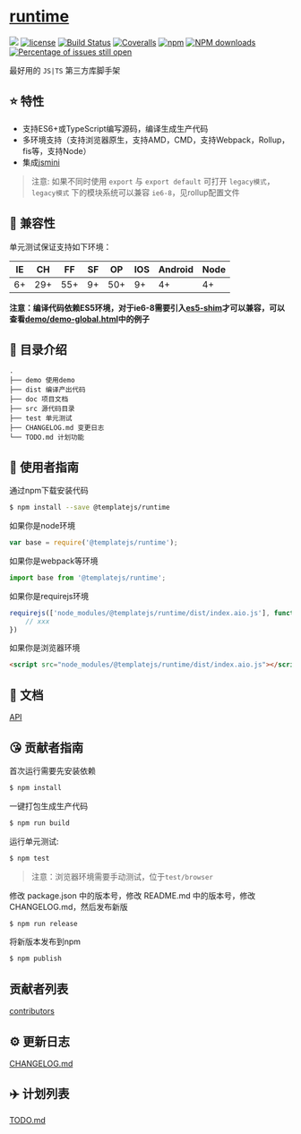 # [runtime](https://github.com/templatejs/runtime)
[![](https://img.shields.io/badge/Powered%20by-jslib%20base-brightgreen.svg)](https://github.com/yanhaijing/jslib-base)
[![license](https://img.shields.io/badge/license-MIT-blue.svg)](https://github.com/templatejs/runtime/blob/master/LICENSE)
[![Build Status](https://travis-ci.org/templatejs/runtime.svg?branch=master)](https://travis-ci.org/templatejs/runtime)
[![Coveralls](https://img.shields.io/coveralls/templatejs/runtime.svg)](https://coveralls.io/github/templatejs/runtime)
[![npm](https://img.shields.io/badge/npm-0.1.0-orange.svg)](https://www.npmjs.com/package/@templatejs/runtime)
[![NPM downloads](http://img.shields.io/npm/dm/runtime.svg?style=flat-square)](http://www.npmtrends.com/@templatejs/runtime)
[![Percentage of issues still open](http://isitmaintained.com/badge/open/templatejs/runtime.svg)](http://isitmaintained.com/project/templatejs/runtime "Percentage of issues still open")

最好用的 `JS|TS` 第三方库脚手架

## :star: 特性

- 支持ES6+或TypeScript编写源码，编译生成生产代码
- 多环境支持（支持浏览器原生，支持AMD，CMD，支持Webpack，Rollup，fis等，支持Node）
- 集成[jsmini](https://github.com/jsmini)

> 注意: 如果不同时使用 `export` 与 `export default` 可打开 `legacy模式`，`legacy模式` 下的模块系统可以兼容 `ie6-8`，见rollup配置文件

## :pill: 兼容性
单元测试保证支持如下环境：

| IE   | CH   | FF   | SF   | OP   | IOS  | Android   | Node  |
| ---- | ---- | ---- | ---- | ---- | ---- | ---- | ----- |
| 6+   | 29+ | 55+  | 9+   | 50+  | 9+   | 4+   | 4+ |

**注意：编译代码依赖ES5环境，对于ie6-8需要引入[es5-shim](http://github.com/es-shims/es5-shim/)才可以兼容，可以查看[demo/demo-global.html](./demo/demo-global.html)中的例子**

## :open_file_folder: 目录介绍

```
.
├── demo 使用demo
├── dist 编译产出代码
├── doc 项目文档
├── src 源代码目录
├── test 单元测试
├── CHANGELOG.md 变更日志
└── TODO.md 计划功能
```

## :rocket: 使用者指南

通过npm下载安装代码

```bash
$ npm install --save @templatejs/runtime
```

如果你是node环境

```js
var base = require('@templatejs/runtime');
```

如果你是webpack等环境

```js
import base from '@templatejs/runtime';
```

如果你是requirejs环境

```js
requirejs(['node_modules/@templatejs/runtime/dist/index.aio.js'], function (base) {
    // xxx
})
```

如果你是浏览器环境

```html
<script src="node_modules/@templatejs/runtime/dist/index.aio.js"></script>
```

## :bookmark_tabs: 文档
[API](./doc/api.md)

## :kissing_heart: 贡献者指南
首次运行需要先安装依赖

```bash
$ npm install
```

一键打包生成生产代码

```bash
$ npm run build
```

运行单元测试:

```bash
$ npm test
```

> 注意：浏览器环境需要手动测试，位于`test/browser`

修改 package.json 中的版本号，修改 README.md 中的版本号，修改 CHANGELOG.md，然后发布新版

```bash
$ npm run release
```

将新版本发布到npm

```bash
$ npm publish
```

## 贡献者列表

[contributors](https://github.com/templatejs/runtime/graphs/contributors)

## :gear: 更新日志
[CHANGELOG.md](./CHANGELOG.md)

## :airplane: 计划列表
[TODO.md](./TODO.md)